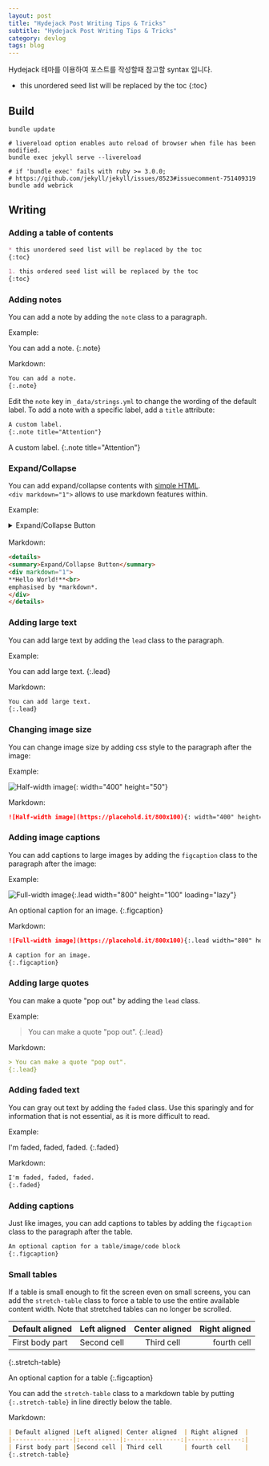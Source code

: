 ```yaml
---
layout: post
title: "Hydejack Post Writing Tips & Tricks"
subtitle: "Hydejack Post Writing Tips & Tricks"
category: devlog
tags: blog
---
```


Hydejack 테마를 이용하여 포스트를 작성할때 참고할 syntax 입니다.

<!--more-->

* this unordered seed list will be replaced by the toc
{:toc}

## Build

```shell
bundle update

# livereload option enables auto reload of browser when file has been modified.
bundle exec jekyll serve --livereload

# if 'bundle exec' fails with ruby >= 3.0.0;
# https://github.com/jekyll/jekyll/issues/8523#issuecomment-751409319
bundle add webrick
```

## Writing

### Adding a table of contents

```markdown
* this unordered seed list will be replaced by the toc
{:toc}

1. this ordered seed list will be replaced by the toc
{:toc}
```

### Adding notes

You can add a note by adding the `note` class to a paragraph.

Example:

You can add a note.
{:.note}

Markdown:

```markdown
You can add a note.
{:.note}
```

Edit the `note` key in `_data/strings.yml` to change the wording of the default label.
To add a note with a specific label, add a `title` attribute:

```markdown
A custom label.
{:.note title="Attention"}
```

A custom label.
{:.note title="Attention"}

### Expand/Collapse

You can add expand/collapse contents with [simple HTML](https://developer.mozilla.org/en-US/docs/Web/HTML/Element/details).<br>
`<div markdown="1">` allows to use markdown features within.

Example:

<details>
<summary>Expand/Collapse Button</summary>
<div markdown="1">
**Hello World!**<br>
emphasised by *markdown*.
</div>
</details>
<br>
Markdown:

```markdown
<details>
<summary>Expand/Collapse Button</summary>
<div markdown="1">
**Hello World!**<br>
emphasised by *markdown*.
</div>
</details>
```

### Adding large text

You can add large text by adding the `lead` class to the paragraph.

Example:

You can add large text.
{:.lead}

Markdown:

```markdown
You can add large text.
{:.lead}
```

### Changing image size

You can change image size by adding css style to the paragraph after the image:

Example:

![Half-width image](https://placehold.it/800x100){: width="400" height="50"}

Markdown:

```markdown
![Half-width image](https://placehold.it/800x100){: width="400" height="50"}
```

### Adding image captions

You can add captions to large images by adding the `figcaption` class to the paragraph after the image:

Example:

![Full-width image](https://placehold.it/800x100){:.lead width="800" height="100" loading="lazy"}

An optional caption for an image.
{:.figcaption}

Markdown:

```markdown
![Full-width image](https://placehold.it/800x100){:.lead width="800" height="100" loading="lazy"}

A caption for an image.
{:.figcaption}
```

### Adding large quotes

You can make a quote "pop out" by adding the `lead` class.

Example:

> You can make a quote "pop out".
{:.lead}

Markdown:

```markdown
> You can make a quote "pop out".
{:.lead}
```

### Adding faded text

You can gray out text by adding the `faded` class. Use this sparingly and for information that is not essential, as it is more difficult to read.

Example:

I'm faded, faded, faded.
{:.faded}

Markdown:

```markdown
I'm faded, faded, faded.
{:.faded}
```

### Adding captions

Just like images, you can add captions to tables by adding the `figcaption` class to the paragraph after the table.

```markdown
An optional caption for a table/image/code block
{:.figcaption}
```

### Small tables

If a table is small enough to fit the screen even on small screens, you can add the `stretch-table` class
to force a table to use the entire available content width. Note that stretched tables can no longer be scrolled.

| Default aligned |Left aligned| Center aligned  | Right aligned  |
|-----------------|:-----------|:---------------:|---------------:|
| First body part |Second cell | Third cell      | fourth cell    |
{:.stretch-table}

An optional caption for a table
{:.figcaption}

You can add the `stretch-table` class to a markdown table by putting `{:.stretch-table}` in line directly below the table.

Markdown:

```markdown
| Default aligned |Left aligned| Center aligned  | Right aligned  |
|-----------------|:-----------|:---------------:|---------------:|
| First body part |Second cell | Third cell      | fourth cell    |
{:.stretch-table}
```
